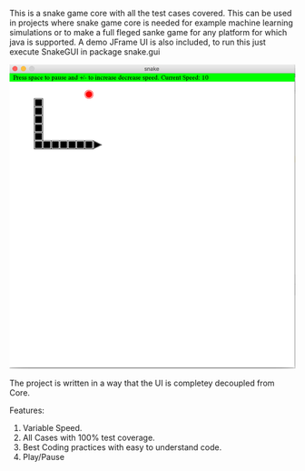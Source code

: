 This is a snake game core with all the test cases covered. This can be used in projects where snake game core is needed for example machine learning simulations or to make a full fleged sanke game for any platform for which java is supported. A demo JFrame UI is also included, to run this just execute SnakeGUI in package snake.gui

![Snake game screenshot](screenshot.png)

The project is written in a way that the UI is completey decoupled from Core.

Features:
1. Variable Speed.
2. All Cases with 100% test coverage.
3. Best Coding practices with easy to understand code.
4. Play/Pause

